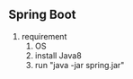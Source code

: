 ## Spring Boot
   1. requirement 
       1. OS
       2. install Java8
       3. run "java -jar spring.jar" 
